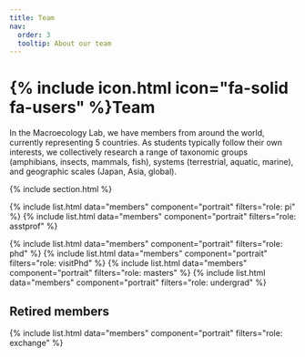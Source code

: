 ```yaml
---
title: Team
nav:
  order: 3
  tooltip: About our team
---
```


# {% include icon.html icon="fa-solid fa-users" %}Team

In the Macroecology Lab, we have members from around the world, currently 
representing 5 countries. As students typically follow their own interests, we 
collectively research a range of taxonomic groups (amphibians, insects, mammals, 
fish), systems (terrestrial, aquatic, marine), and geographic scales (Japan, 
Asia, global).

{% include section.html %}



{% include list.html data="members" component="portrait" filters="role: pi" %}
{% include list.html data="members" component="portrait" filters="role: asstprof" %}

<!-- section break -->

{% include list.html data="members" component="portrait" filters="role: phd" %}
{% include list.html data="members" component="portrait" filters="role: visitPhd" %}
{% include list.html data="members" component="portrait" filters="role: masters" %}
{% include list.html data="members" component="portrait" filters="role: undergrad" %}

<!-- section break -->
## Retired members

{% include list.html data="members" component="portrait" filters="role: exchange" %}










